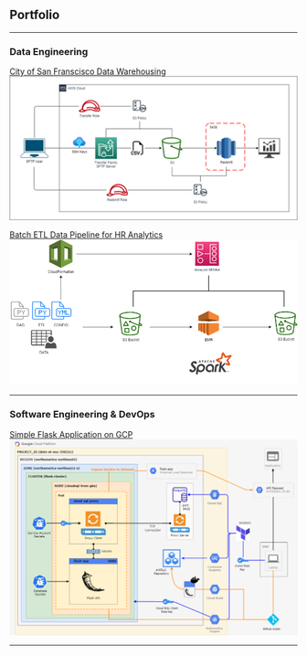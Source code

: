 ## Portfolio

---

### Data Engineering

[City of San Franscisco Data Warehousing](https://github.com/anthonywong611/SF-Transactions-Modeling)
<img src="images/aws_architecture.png?raw=true"/>

[Batch ETL Data Pipeline for HR Analytics](https://github.com/anthonywong611/Batch-ETL-with-AWS-EMR-and-MWAA)
<img src="images/pipeline_design.png?raw=true"/>

---

### Software Engineering & DevOps

[Simple Flask Application on GCP](https://github.com/anthonywong611/FlaskAPI-GCP-Applications)
<img src="images/gcp_architecture.png?raw=true"/>

---
